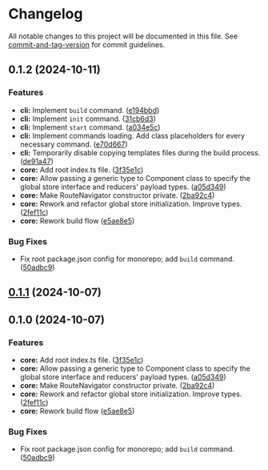 # Changelog

All notable changes to this project will be documented in this file. See [commit-and-tag-version](https://github.com/absolute-version/commit-and-tag-version) for commit guidelines.

## 0.1.2 (2024-10-11)


### Features

* **cli:** Implement `build` command. ([e194bbd](https://github.com/kotoshii/small-frontend-framework/commit/e194bbd864d73b1115bff4f922d73dadfc2dcf87))
* **cli:** Implement `init` command. ([31cb6d3](https://github.com/kotoshii/small-frontend-framework/commit/31cb6d3d56809dc46d0c3775af6ad878ef1bd5d1))
* **cli:** Implement `start` command. ([a034e5c](https://github.com/kotoshii/small-frontend-framework/commit/a034e5c43f11cd1b83c6815dbd4f8df2a747c862))
* **cli:** Implement commands loading. Add class placeholders for every necessary command. ([e70d667](https://github.com/kotoshii/small-frontend-framework/commit/e70d6679daab4c4c6acf63717cacd3e55e77e61b))
* **cli:** Temporarily disable copying templates files during the build process. ([de91a47](https://github.com/kotoshii/small-frontend-framework/commit/de91a47cd450a190e27cbd668a8743129e3ac25a))
* **core:** Add root index.ts file. ([3f35e1c](https://github.com/kotoshii/small-frontend-framework/commit/3f35e1c0d6592f075d124913d8d1092ce51e5b0f))
* **core:** Allow passing a generic type to Component class to specify the global store interface and reducers' payload types. ([a05d349](https://github.com/kotoshii/small-frontend-framework/commit/a05d349fcd1cfe210f5ad4c49ff6cbd1154435a5))
* **core:** Make RouteNavigator constructor private. ([2ba92c4](https://github.com/kotoshii/small-frontend-framework/commit/2ba92c45a0627aa9fd57d01de649930c8e8f317b))
* **core:** Rework and refactor global store initialization. Improve types. ([2fef11c](https://github.com/kotoshii/small-frontend-framework/commit/2fef11cf21bca5847e7ead410cb5d7abffe0612b))
* **core:** Rework build flow ([e5ae8e5](https://github.com/kotoshii/small-frontend-framework/commit/e5ae8e56a2f8866b3133415bac31c5e93fb1c1d1))


### Bug Fixes

* Fix root package.json config for monorepo; add `build` command. ([50adbc9](https://github.com/kotoshii/small-frontend-framework/commit/50adbc90ab524f6ad11b3a243187908a310d6fa3))

## [0.1.1](https://github.com/kotoshii/small-frontend-framework/compare/v0.1.0...v0.1.1) (2024-10-07)

## 0.1.0 (2024-10-07)


### Features

* **core:** Add root index.ts file. ([3f35e1c](https://github.com/kotoshii/small-frontend-framework/commit/3f35e1c0d6592f075d124913d8d1092ce51e5b0f))
* **core:** Allow passing a generic type to Component class to specify the global store interface and reducers' payload types. ([a05d349](https://github.com/kotoshii/small-frontend-framework/commit/a05d349fcd1cfe210f5ad4c49ff6cbd1154435a5))
* **core:** Make RouteNavigator constructor private. ([2ba92c4](https://github.com/kotoshii/small-frontend-framework/commit/2ba92c45a0627aa9fd57d01de649930c8e8f317b))
* **core:** Rework and refactor global store initialization. Improve types. ([2fef11c](https://github.com/kotoshii/small-frontend-framework/commit/2fef11cf21bca5847e7ead410cb5d7abffe0612b))
* **core:** Rework build flow ([e5ae8e5](https://github.com/kotoshii/small-frontend-framework/commit/e5ae8e56a2f8866b3133415bac31c5e93fb1c1d1))


### Bug Fixes

* Fix root package.json config for monorepo; add `build` command. ([50adbc9](https://github.com/kotoshii/small-frontend-framework/commit/50adbc90ab524f6ad11b3a243187908a310d6fa3))

